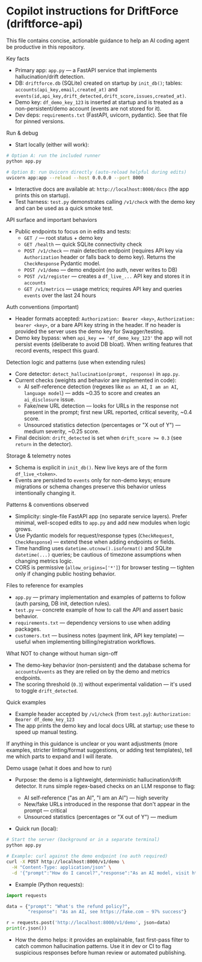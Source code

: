 # Copilot instructions for DriftForce (driftforce-api)

This file contains concise, actionable guidance to help an AI coding agent be productive in this repository.

Key facts
- Primary app: `app.py` — a FastAPI service that implements hallucination/drift detection.
- DB: `driftforce.db` (SQLite) created on startup by `init_db()`; tables: `accounts(api_key,email,created_at)` and `events(id,api_key,drift_detected,drift_score,issues,created_at)`.
- Demo key: `df_demo_key_123` is inserted at startup and is treated as a non-persistent/demo account (events are not stored for it).
- Dev deps: `requirements.txt` (FastAPI, uvicorn, pydantic). See that file for pinned versions.

Run & debug
- Start locally (either will work):

```zsh
# Option A: run the included runner
python app.py

# Option B: run Uvicorn directly (auto-reload helpful during edits)
uvicorn app:app --reload --host 0.0.0.0 --port 8000
```

- Interactive docs are available at: `http://localhost:8000/docs` (the app prints this on startup).
- Test harness: `test.py` demonstrates calling `/v1/check` with the demo key and can be used as a quick smoke test.

API surface and important behaviors
- Public endpoints to focus on in edits and tests:
  - `GET /` — root status + demo key
  - `GET /health` — quick SQLite connectivity check
  - `POST /v1/check` — main detection endpoint (requires API key via `Authorization` header or falls back to demo key). Returns the `CheckResponse` Pydantic model.
  - `POST /v1/demo` — demo endpoint (no auth, never writes to DB)
  - `POST /v1/register` — creates a `df_live_...` API key and stores it in `accounts`
  - `GET /v1/metrics` — usage metrics; requires API key and queries `events` over the last 24 hours

Auth conventions (important)
- Header formats accepted: `Authorization: Bearer <key>`, `Authorization: bearer <key>`, or a bare API key string in the header. If no header is provided the server uses the demo key for Swagger/testing.
- Demo key bypass: when `api_key == 'df_demo_key_123'` the app will not persist events (deliberate to avoid DB bloat). When writing features that record events, respect this guard.

Detection logic and patterns (use when extending rules)
- Core detector: `detect_hallucination(prompt, response)` in `app.py`.
- Current checks (weights and behavior are implemented in code):
  - AI self-reference detection (regexes like `as an AI`, `I am an AI`, `language model`) — adds ~0.35 to score and creates an `ai_disclosure` issue.
  - Fake/new URL detection — looks for URLs in the response not present in the prompt; first new URL reported, critical severity, ~0.4 score.
  - Unsourced statistics detection (percentages or "X out of Y") — medium severity, ~0.25 score.
- Final decision: `drift_detected` is set when `drift_score >= 0.3` (see `return` in the detector).

Storage & telemetry notes
- Schema is explicit in `init_db()`. New live keys are of the form `df_live_<token>`.
- Events are persisted to `events` only for non-demo keys; ensure migrations or schema changes preserve this behavior unless intentionally changing it.

Patterns & conventions observed
- Simplicity: single-file FastAPI app (no separate service layers). Prefer minimal, well-scoped edits to `app.py` and add new modules when logic grows.
- Use Pydantic models for request/response types (`CheckRequest`, `CheckResponse`) — extend these when adding endpoints or fields.
- Time handling uses `datetime.utcnow().isoformat()` and SQLite `datetime(...)` queries; be cautious of timezone assumptions when changing metrics logic.
- CORS is permissive (`allow_origins=['*']`) for browser testing — tighten only if changing public hosting behavior.

Files to reference for examples
- `app.py` — primary implementation and examples of patterns to follow (auth parsing, DB init, detection rules).
- `test.py` — concrete example of how to call the API and assert basic behavior.
- `requirements.txt` — dependency versions to use when adding packages.
- `customers.txt` — business notes (payment link, API key template) — useful when implementing billing/registration workflows.

What NOT to change without human sign-off
- The demo-key behavior (non-persistent) and the database schema for `accounts`/`events` as they are relied on by the demo and metrics endpoints.
- The scoring threshold (`0.3`) without experimental validation — it's used to toggle `drift_detected`.

Quick examples
- Example header accepted by `/v1/check` (from `test.py`): `Authorization: Bearer df_demo_key_123`
- The app prints the demo key and local docs URL at startup; use these to speed up manual testing.

If anything in this guidance is unclear or you want adjustments (more examples, stricter linting/format suggestions, or adding test templates), tell me which parts to expand and I will iterate.

Demo usage (what it does and how to run)
- Purpose: the demo is a lightweight, deterministic hallucination/drift detector. It runs simple regex-based checks on an LLM response to flag:
  - AI self-reference ("as an AI", "I am an AI") — high severity
  - New/fake URLs introduced in the response that don't appear in the prompt — critical
  - Unsourced statistics (percentages or "X out of Y") — medium

- Quick run (local):

```zsh
# Start the server (background or in a separate terminal)
python app.py

# Example: curl against the demo endpoint (no auth required)
curl -X POST http://localhost:8000/v1/demo \
  -H "Content-Type: application/json" \
  -d '{"prompt":"How do I cancel?","response":"As an AI model, visit https://fake.com — 97% success"}'
```

- Example (Python requests):

```python
import requests

data = {"prompt": "What's the refund policy?",
        "response": "As an AI, see https://fake.com — 97% success"}

r = requests.post('http://localhost:8000/v1/demo', json=data)
print(r.json())
```

- How the demo helps: it provides an explainable, fast first-pass filter to catch common hallucination patterns. Use it in dev or CI to flag suspicious responses before human review or automated publishing.

